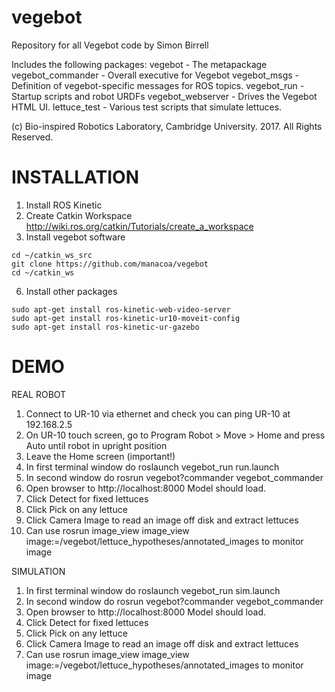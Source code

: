 # vegebot
Repository for all Vegebot code
by Simon Birrell

Includes the following packages:
vegebot - The metapackage
vegebot_commander - Overall executive for Vegebot
vegebot_msgs - Definition of vegebot-specific messages for ROS topics.
vegebot_run - Startup scripts and robot URDFs
vegebot_webserver - Drives the Vegebot HTML UI.
lettuce_test - Various test scripts that simulate lettuces.

(c) Bio-inspired Robotics Laboratory, Cambridge University. 2017. All Rights Reserved.

INSTALLATION
============

1. Install ROS Kinetic
2. Create Catkin Workspace http://wiki.ros.org/catkin/Tutorials/create_a_workspace
3. Install vegebot software
```
cd ~/catkin_ws_src
git clone https://github.com/manacoa/vegebot
cd ~/catkin_ws
```
6. Install other packages
```
sudo apt-get install ros-kinetic-web-video-server
sudo apt-get install ros-kinetic-ur10-moveit-config
sudo apt-get install ros-kinetic-ur-gazebo
``` 

DEMO
====

REAL ROBOT

1. Connect to UR-10 via ethernet and check you can ping UR-10 at 192.168.2.5
2. On UR-10 touch screen, go to Program Robot > Move > Home and press Auto until robot in upright position
3. Leave the Home screen (important!)
4. In first terminal window do roslaunch vegebot_run run.launch
5. In second window do rosrun vegebot?commander vegebot_commander
6. Open browser to http://localhost:8000 Model should load.
7. Click Detect for fixed lettuces
8. Click Pick on any lettuce
9. Click Camera Image to read an image off disk and extract lettuces
10. Can use rosrun image_view image_view image:=/vegebot/lettuce_hypotheses/annotated_images to monitor image

SIMULATION

1. In first terminal window do roslaunch vegebot_run sim.launch
2. In second window do rosrun vegebot?commander vegebot_commander
3. Open browser to http://localhost:8000 Model should load.
4. Click Detect for fixed lettuces
5. Click Pick on any lettuce
6. Click Camera Image to read an image off disk and extract lettuces
7. Can use rosrun image_view image_view image:=/vegebot/lettuce_hypotheses/annotated_images to monitor image

